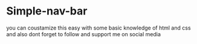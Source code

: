 # Simple-nav-bar

you can coustamize this easy with some basic knowledge of html and css 
and also dont forget to follow and support me on social media 

